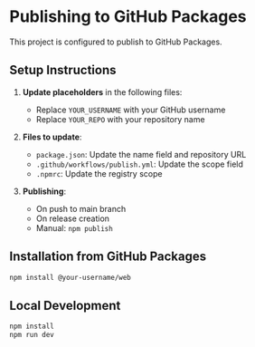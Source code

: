 # Publishing to GitHub Packages

This project is configured to publish to GitHub Packages.

## Setup Instructions

1. **Update placeholders** in the following files:
   - Replace `YOUR_USERNAME` with your GitHub username
   - Replace `YOUR_REPO` with your repository name

2. **Files to update**:
   - `package.json`: Update the name field and repository URL
   - `.github/workflows/publish.yml`: Update the scope field
   - `.npmrc`: Update the registry scope

3. **Publishing**:
   - On push to main branch
   - On release creation
   - Manual: `npm publish`

## Installation from GitHub Packages

```bash
npm install @your-username/web
```

## Local Development

```bash
npm install
npm run dev
